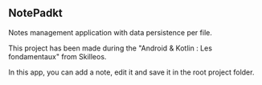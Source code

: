 ## NotePadkt
Notes management application with data persistence per file.

This project has been made during the "Android & Kotlin : Les fondamentaux" from Skilleos.

In this app, you can add a note, edit it and save it in the root project folder.


